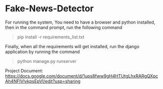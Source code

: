 # Fake-News-Detector

For running the system,
You need to have a browser and python installed, then in the command prompt, run the following command
>pip install -r requirements_list.txt

Finally, when all the requirements will get installed, run the django application by running the command 
>python manage.py runserver

Project Document:
https://docs.google.com/document/d/1ups8fww9gH4HTUtgLhxRARgQXpcAh4NFIVlykpsEpVI/edit?usp=sharing

